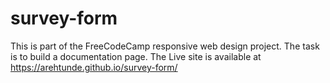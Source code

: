 # survey-form
This is part of the FreeCodeCamp responsive web design project. 
The task is to build a documentation page. 
The Live site is available at https://arehtunde.github.io/survey-form/
